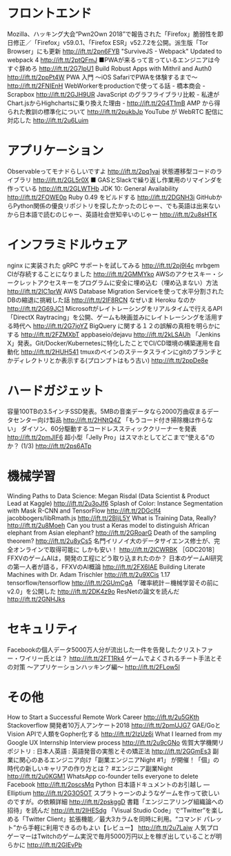 # フロントエンド
Mozilla、ハッキング大会“Pwn2Own 2018”で報告された「Firefox」脆弱性を即日修正／「Firefox」v59.0.1、「Firefox ESR」v52.7.2を公開。派生版「Tor Browser」にも更新 http://ift.tt/2pn6FYB
"SurviveJS - Webpack" Updated to webpack 4 http://ift.tt/2ptQFmJ
■PWAが来るって言っているエンジニアは今すぐ辞めろ http://ift.tt/2G7IpU1
Build Robust Apps with Mithril and Auth0 http://ift.tt/2ppPt4W
PWA 入門 〜iOS SafariでPWAを体験するまで〜 http://ift.tt/2FNIEnH
WebWorkerをproductionで使ってる話 - 橋本商会 - Scrapbox http://ift.tt/2GJH9UR
JavaScript のグラフライブラリ比較 - 私達がChart.jsからHighchartsに乗り換えた理由 - http://ift.tt/2G4T1mB
AMP から得られた教訓の標準化について http://ift.tt/2pukbJp
YouTube が WebRTC 配信に対応した http://ift.tt/2u6Luim

# アプリケーション
Observableってモナドらしいですよ http://ift.tt/2pq1yai
状態遷移型コードのライブラリ http://ift.tt/2GL5r0X
■ GASとSlackで繰り返し作業用のリマインダを作っている http://ift.tt/2GLWTHb
JDK 10: General Availability http://ift.tt/2FOWE0p
Ruby 0.49 をビルドする http://ift.tt/2DGNH3i
GitHubからPython関係の優良リポジトリを探したかったのじゃー、でも英語は出来ないから日本語で読むのじゃー、英語社会世知辛いのじゃー http://ift.tt/2u8sHTK

# インフラミドルウェア
nginx に実装された gRPC サポートを試してみる http://ift.tt/2pj9I4c
mrbgem CIが存続することになりました http://ift.tt/2GMMYko
AWSのアクセスキー・シークレットアクセスキーをプログラムに安全に埋め込む（埋め込まない）方法 http://ift.tt/2IC1prW
AWS Database Migration Serviceを使って水平分割されたDBの縮退に挑戦した話 http://ift.tt/2IF8RCN
なぜいま Heroku なのか http://ift.tt/2G69JC1
Microsoftがレイトレーシングをリアルタイムで行えるAPI「DirectX Raytracing」を公開、ゲームも映画並みにレイトレーシングを活用する時代へ http://ift.tt/2G7joYZ
BigQuery に関する１２の誤解の真相を明らかにする http://ift.tt/2FZMXbT
appbaseio/dejavu http://ift.tt/2kLSAUh
「Jenkins X」発表。Git/Docker/Kubernetesに特化したことでCI/CD環境の構築運用を自動化 http://ift.tt/2HUH541
tmuxのペインのステータスラインにgitのブランチとかディレクトリとか表示する(プロンプトはもう古い) http://ift.tt/2ppDe8e

# ハードガジェット
容量100TBの3.5インチSSD発表。5MBの音楽データなら2000万曲収まるデータセンター向け製品 http://ift.tt/2HNtQ4Z
「もうコード付き掃除機は作らない」 ダイソン、60分駆動するコードレススティッククリーナーを発表 http://ift.tt/2pmJIF6
超小型「Jelly Pro」はスマホとしてどこまで“使える”のか？ (1/3) http://ift.tt/2ps6ATp

# 機械学習
Winding Paths to Data Science: Megan Risdal (Data Scientist & Product Lead at Kaggle) http://ift.tt/2u3oJf6
Splash of Color: Instance Segmentation with Mask R-CNN and TensorFlow http://ift.tt/2DGcIf4
jacobbogers/libRmath.js http://ift.tt/2BIjL5Y
What is Training Data, Really? http://ift.tt/2u8Moeh
Can you trust a Keras model to distinguish African elephant from Asian elephant? http://ift.tt/2GRoarG
Death of the sampling theorem? http://ift.tt/2u8yCs5
名門イリノイ大のデータサイエンス修士が、完全オンラインで取得可能に しかも安い！ http://ift.tt/2ICWRBK
［GDC2018］FFXVのゲームAIは，開発の工程にどう取り込まれたのか？ 日本のゲームAI研究の第一人者が語る，FFXVのAI概論 http://ift.tt/2FX6IAE
Building Literate Machines with Dr. Adam Trischler http://ift.tt/2u9XCis
1.17 tensorflow/tensorflow http://ift.tt/2GUmCgA
「確率統計－機械学習その前に v2.0」を公開した http://ift.tt/2DK4z9o
ResNetの論文を読んだ http://ift.tt/2GNHJks

# セキュリティ
Facebookの個人データ5000万人分が流出した一件を告発したクリストファー・ワイリー氏とは？ http://ift.tt/2FT1Rk4
ゲームでよくされるチート手法とその対策 〜アプリケーションハッキング編〜 http://ift.tt/2FLow5I

# その他
How to Start a Successful Remote Work Career http://ift.tt/2u5GKth
Stackoverflow 開発者10万人アンケート2018 http://ift.tt/2pmUJG7
GAE/GoとVision APIで人類をGopher化する http://ift.tt/2IzUz6i
What I learned from my Google UX Internship Interview process http://ift.tt/2u9cGNo
佐賀大学機関リポジトリ : 日本人英語 : 英語発音の実態とその矯正法 http://ift.tt/2GGmEs3
副業に関心のあるエンジニア向け「副業エンジニアNight #1」 が開催！「個」の時代の新しいキャリアの作り方とは？ #エンジニア副業Night http://ift.tt/2u0KGM1
WhatsApp co-founder tells everyone to delete Facebook http://ift.tt/2pscsMq
Python 日本語ドキュメントのお引越し — Elliptium http://ift.tt/2G3O5OT
スプラトゥーンのようなゲームを作って欲しいのですが。の依頼詳細 http://ift.tt/2pskggD
書籍「エンジニアリング組織論への招待」を読んだ http://ift.tt/2IHESdg
「Visual Studio Code」で“Twitter”を楽しめる「Twitter Client」拡張機能／最大3カラムを同時に利用。“コマンド パレット”から手軽に利用できるのもよい【レビュー】 http://ift.tt/2u7Lajw
人気プロゲーマーはTwitchのゲーム実況で毎月5000万円以上を稼ぎ出していることが明らかに http://ift.tt/2GIEvPb
